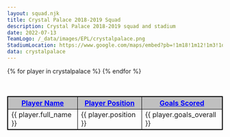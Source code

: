 ```yaml
---
layout: squad.njk
title: Crystal Palace 2018-2019 Squad
description: Crystal Palace 2018-2019 squad and stadium
date: 2022-07-13
TeamLogo: /_data/images/EPL/crystalpalace.png
StadiumLocation: https://www.google.com/maps/embed?pb=!1m18!1m12!1m3!1d2489.2764848022684!2d-0.0860576!3d51.3979743!2m3!1f0!2f0!3f0!3m2!1i1024!2i768!4f13.1!3m3!1m2!1s0x4876012de369f8cf%3A0x9587b7222f2816b2!2sSelhurst%20Park%20Stadium%2C%20Holmesdale%20Rd%2C%20London%20SE25%206PU%2C%20UK!5e0!3m2!1sen!2sza!4v1657723553222!5m2!1sen!2sza
data: crystalpalace
---
```

<script src="https://www.w3schools.com/lib/w3.js"></script>

<table class="table" id="sortTable" style="margin-left:auto;margin-right:auto;margin-top:10%; 
border: 1px solid black;">
<strong>
<tr style="text-decoration: underline;background: silver;color:blue">
<th style="cursor: pointer; border: 1px solid black;" onclick="w3.sortHTML('#sortTable','.item', 'td:nth-child(1)')">Player Name</th>
<th style="cursor: pointer;border: 1px solid black;" onclick="w3.sortHTML('#sortTable','.item', 'td:nth-child(2)')">Player Position</th>
<th style="cursor: pointer;border: 1px solid black;" onclick="sort1(2)">Goals Scored</th>
</tr>
</strong>
{% for player in crystalpalace %}
<tr class="item">
<td style="border: 1px solid black;">{{ player.full_name }}</td><td style="border: 1px solid black;">{{ player.position }}</td><td style="border: 1px solid black;">{{ player.goals_overall }}</td>
</tr>
{% endfor %}
</table>
<script>
function sort1(n) {
  var table, rows, switching, i, x, y, shouldSwitch, dir, switchcount = 0;
  table = document.getElementById("sortTable");
  switching = true;
  // Set the sorting direction to ascending:
  dir = "asc";
  /* Make a loop that will continue until
  no switching has been done: */
  while (switching) {
    // Start by saying: no switching is done:
    switching = false;
    rows = table.rows;
    /* Loop through all table rows (except the
    first, which contains table headers): */
    for (i = 1; i < (rows.length - 1); i++) {
      // Start by saying there should be no switching:
      shouldSwitch = false;
      /* Get the two elements you want to compare,
      one from current row and one from the next: */
      x = rows[i].getElementsByTagName("td")[n];
      y = rows[i + 1].getElementsByTagName("td")[n];
      /* Check if the two rows should switch place,
      based on the direction, asc or desc: */
      if (dir == "asc") {
        if (Number(x.innerHTML) > Number(y.innerHTML)) {
          // If so, mark as a switch and break the loop:
          shouldSwitch = true;
          break;
        }
      } else if (dir == "desc") {
        if (Number(x.innerHTML) < Number(y.innerHTML)) {
          // If so, mark as a switch and break the loop:
          shouldSwitch = true;
          break;
        }
      }
    }
    if (shouldSwitch) {
      /* If a switch has been marked, make the switch
      and mark that a switch has been done: */
      rows[i].parentNode.insertBefore(rows[i + 1], rows[i]);
      switching = true;
      // Each time a switch is done, increase this count by 1:
      switchcount ++;
    } else {
      /* If no switching has been done AND the direction is "asc",
      set the direction to "desc" and run the while loop again. */
      if (switchcount == 0 && dir == "asc") {
        dir = "desc";
        switching = true;
      }
    }
  }
}
</script>
